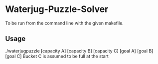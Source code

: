 # Waterjug-Puzzle-Solver
To be run from the command line with the given makefile.
## Usage
./waterjugpuzzle [capacity A] [capacity B] [capacity C] [goal A] [goal B] [goal C]
Bucket C is assumed to be full at the start
